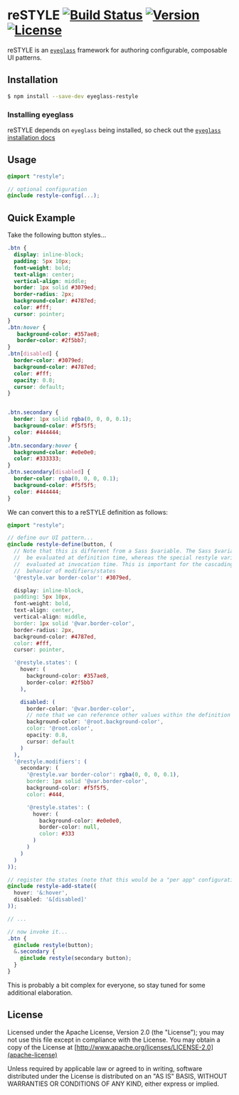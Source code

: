 # reSTYLE [![Build Status][travis-ci-badge]][travis-ci] [![Version][npm-version-badge]][npm-version] [![License][license-badge]][license]

reSTYLE is an [`eyeglass`][eyeglass] framework for authoring configurable, composable UI patterns.

## Installation

```sh
$ npm install --save-dev eyeglass-restyle
````
### Installing eyeglass

reSTYLE depends on `eyeglass` being installed, so check out the [`eyeglass` installation docs][eyeglass-install]

## Usage

```scss
@import "restyle";

// optional configuration
@include restyle-config(...);
```

## Quick Example
Take the following button styles...

```css
.btn {
  display: inline-block;
  padding: 5px 10px;
  font-weight: bold;
  text-align: center;
  vertical-align: middle;
  border: 1px solid #3079ed;
  border-radius: 2px;
  background-color: #4787ed;
  color: #fff;
  cursor: pointer;
}
.btn:hover {
   background-color: #357ae8;
   border-color: #2f5bb7;
}
.btn[disabled] {
  border-color: #3079ed;
  background-color: #4787ed;
  color: #fff;
  opacity: 0.8;
  cursor: default;
}


.btn.secondary {
  border: 1px solid rgba(0, 0, 0, 0.1);
  background-color: #f5f5f5;
  color: #444444;
}
.btn.secondary:hover {
  background-color: #e0e0e0;
  color: #333333;
}
.btn.secondary[disabled] {
  border-color: rgba(0, 0, 0, 0.1);
  background-color: #f5f5f5;
  color: #444444;
}
```

We can convert this to a reSTYLE definition as follows:

```scss
@import "restyle";

// define our UI pattern...
@include restyle-define(button, (
  // Note that this is different from a Sass $variable. The Sass $variable will
  //  be evaluated at definition time, whereas the special restyle variable is
  //  evaluated at invocation time. This is important for the cascading
  //  behavior of modifiers/states
  '@restyle.var border-color': #3079ed,

  display: inline-block,
  padding: 5px 10px,
  font-weight: bold,
  text-align: center,
  vertical-align: middle,
  border: 1px solid '@var.border-color',
  border-radius: 2px,
  background-color: #4787ed,
  color: #fff,
  cursor: pointer,

  '@restyle.states': (
    hover: (
      background-color: #357ae8,
      border-color: #2f5bb7
    ),

    disabled: (
      border-color: '@var.border-color',
      // note that we can reference other values within the definition
      background-color: '@root.background-color',
      color: '@root.color',
      opacity: 0.8,
      cursor: default
    )
  ),
  '@restyle.modifiers': (
    secondary: (
      '@restyle.var border-color': rgba(0, 0, 0, 0.1),
      border: 1px solid '@var.border-color',
      background-color: #f5f5f5,
      color: #444,

      '@restyle.states': (
        hover: (
          background-color: #e0e0e0,
          border-color: null,
          color: #333
        )
      )
    )
  )
));

// register the states (note that this would be a "per app" configuration)
@include restyle-add-state((
  hover: '&:hover',
  disabled: '&[disabled]'
));

// ...

// now invoke it...
.btn {
  @include restyle(button);
  &.secondary {
    @include restyle(secondary button);
  }
}
```

This is probably a bit complex for everyone, so stay tuned for some additional elaboration.

## License

Licensed under the Apache License, Version 2.0 (the "License"); you may not use this file except in compliance with the License. You may obtain a copy of the License at [http://www.apache.org/licenses/LICENSE-2.0](apache-license)

Unless required by applicable law or agreed to in writing, software distributed under the License is distributed on an "AS IS" BASIS, WITHOUT WARRANTIES OR CONDITIONS OF ANY KIND, either express or implied.


[travis-ci]: https://travis-ci.org/eoneill/eyeglass-restyle
[travis-ci-badge]: https://img.shields.io/travis/eoneill/eyeglass-restyle.svg?style=flat-square
[npm-version]: https://www.npmjs.com/package/eyeglass-restyle
[npm-version-badge]: https://img.shields.io/npm/v/eyeglass-restyle.svg?style=flat-square
[license]: ./LICENSE
[license-badge]: https://img.shields.io/npm/l/eyeglass-restyle.svg?style=flat-square
[eyeglass]: https://github.com/sass-eyeglass/eyeglass
[eyeglass-install]: https://github.com/sass-eyeglass/eyeglass#user-content-installing-eyeglass
[apache-license]: http://www.apache.org/licenses/LICENSE-2.0